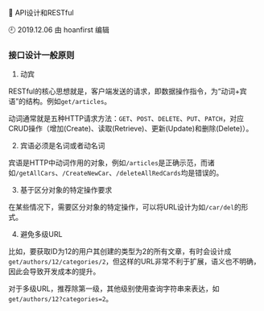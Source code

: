 🐾 API设计和RESTful

🕘 2019.12.06 由 hoanfirst 编辑


### 接口设计一般原则

1. 动宾

RESTful的核心思想就是，客户端发送的请求，即数据操作指令，为“动词+宾语”的结构。例如`get/articles`。

动词通常就是五种HTTP请求方法：`GET`、`POST`、`DELETE`、`PUT`、`PATCH`，对应CRUD操作（增加(Create)、读取(Retrieve)、更新(Update)和删除(Delete)）。

2. 宾语必须是名词或者动名词

宾语是HTTP中动词作用的对象，例如`/articles`是正确示范，而诸如`/getAllCars`、`/CreateNewCar`、`/deleteAllRedCards`均是错误的。

3. 基于区分对象的特定操作要求

在某些情况下，需要区分对象的特定操作，可以将URL设计为如`/car/del`的形式。

4. 避免多级URL

比如，要获取ID为12的用户其创建的类型为2的所有文章，有时会设计成`get/authors/12/categories/2`，但这样的URL非常不利于扩展，语义也不明确，因此会导致开发成本的提升。

对于多级URL，推荐除第一级，其他级别使用查询字符串来表达，如`get/authors/12?categories=2`。


